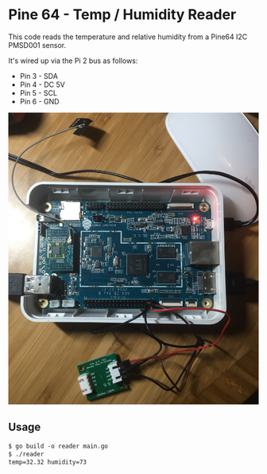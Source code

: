 # Pine 64 - Temp / Humidity Reader

This code reads the temperature and relative humidity from a Pine64 I2C PMSD001 sensor.

It's wired up via the Pi 2 bus as follows:

- Pin 3 - SDA
- Pin 4 - DC 5V
- Pin 5 - SCL
- Pin 6 - GND

![](wiring.jpg)

## Usage

```
$ go build -o reader main.go
$ ./reader
temp=32.32 humidity=73
```
